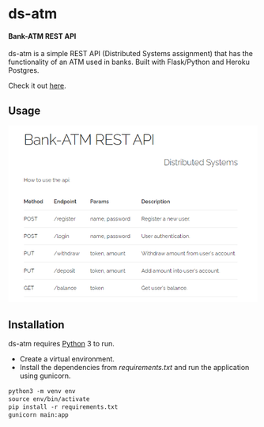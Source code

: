 # ds-atm

#### Bank-ATM REST API

ds-atm is a simple REST API (Distributed Systems assignment) that has the functionality of an ATM used in banks.
Built with Flask/Python and Heroku Postgres.

Check it out [here](https://ds-atm.herokuapp.com).

## Usage
![screenshot](screenshot.PNG)

## Installation

ds-atm requires [Python](https://www.python.org/) 3 to run.
- Create a virtual environment.
- Install the dependencies from _requirements.txt_ and run the application using gunicorn.

```
python3 -m venv env
source env/bin/activate
pip install -r requirements.txt
gunicorn main:app
```